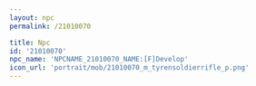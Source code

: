 ```yaml
---
layout: npc
permalink: /21010070

title: Npc
id: '21010070'
npc_name: 'NPCNAME_21010070_NAME:[F]Develop'
icon_url: 'portrait/mob/21010070_m_tyrensoldierrifle_p.png'
---
```

